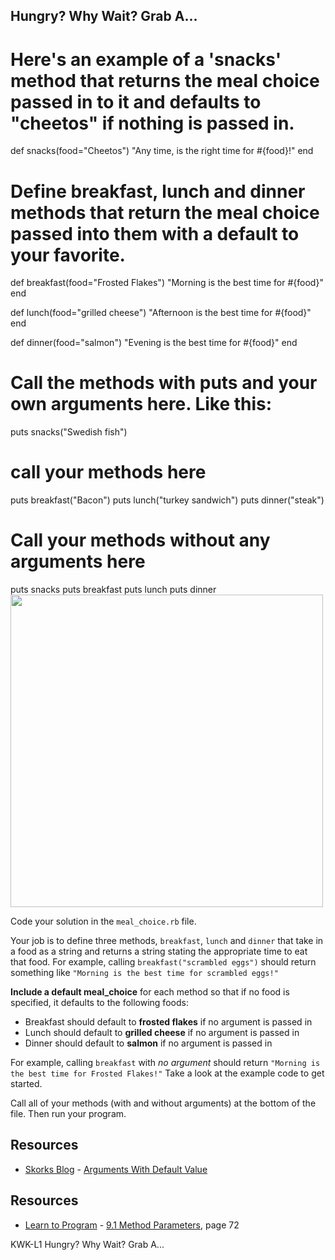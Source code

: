 ## Hungry? Why Wait? Grab A...
# Here's an example of a 'snacks' method that returns the meal choice passed in to it and defaults to "cheetos" if nothing is passed in.
def snacks(food="Cheetos")
  "Any time, is the right time for #{food}!"
end

# Define breakfast, lunch and dinner methods that return the meal choice passed into them with a default to your favorite.
def breakfast(food="Frosted Flakes")
  "Morning is the best time for #{food}"
end

def lunch(food="grilled cheese")
  "Afternoon is the best time for #{food}"
end

def dinner(food="salmon")
  "Evening is the best time for #{food}"
end



# Call the methods with puts and your own arguments here. Like this:
puts snacks("Swedish fish")


# call your methods here
puts breakfast("Bacon")
puts lunch("turkey sandwich")
puts dinner("steak")

# Call your methods without any arguments here
puts snacks
puts breakfast
puts lunch
puts dinner
<img src="https://s3.amazonaws.com/after-school-assets/snacks.jpg" width="500">

Code your solution in the `meal_choice.rb` file. 

Your job is to define three methods, `breakfast`, `lunch` and `dinner` that take in a food as a string and returns a string stating the appropriate time to eat that food. For example, calling `breakfast("scrambled eggs")` should return something like `"Morning is the best time for scrambled eggs!"`

**Include a default meal_choice** for each method so that if no food is specified, it defaults to the following foods:

- Breakfast should default to **frosted flakes** if no argument is passed in
- Lunch should default to **grilled cheese** if no argument is passed in
- Dinner should default to **salmon** if no argument is passed in


For example, calling `breakfast` with _no argument_ should return `"Morning is the best time for Frosted Flakes!"` Take a look at the example code to get started. 

Call all of your methods (with and without arguments) at the bottom of the file. Then run your program.

## Resources
* [Skorks Blog](http://www.skorks.com/) - [Arguments With Default Value](http://www.skorks.com/2009/08/method-arguments-in-ruby/)
## Resources
* [Learn to Program](http://books.flatironschool.com/books/43?page=72) - [9.1 Method Parameters](http://books.flatironschool.com/books/43?page=72), page 72

<p data-visibility='hidden'>KWK-L1 Hungry? Why Wait? Grab A...</p>
